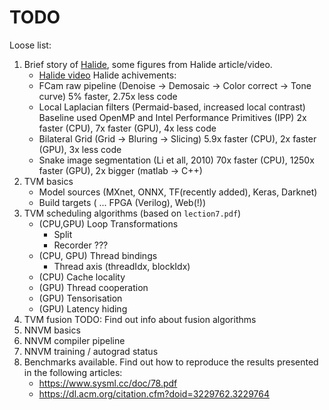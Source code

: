 TODO
====

Loose list:

 1. Brief story of [Halide](http://halide-lang.org/), some figures from Halide
    article/video.
     * [Halide video](https://youtu.be/3uiEyEKji0M)
    Halide achivements:
     * FCam raw pipeline (Denoise -> Demosaic -> Color correct -> Tone curve)
       5% faster, 2.75x less code
     * Local Laplacian filters (Permaid-based, increased local contrast)
       Baseline used OpenMP and Intel Performance Primitives (IPP)
       2x faster (CPU), 7x faster (GPU), 4x less code
     * Bilateral Grid (Grid -> Bluring -> Slicing)
       5.9x faster (CPU), 2x faster (GPU), 3x less code
     * Snake image segmentation (Li et all, 2010)
       70x faster (CPU), 1250x faster (GPU), 2x bigger (matlab -> C++)
 05. TVM basics
     * Model sources (MXnet, ONNX, TF(recently added), Keras, Darknet)
     * Build targets ( ... FPGA (Verilog), Web(!))
 10. TVM scheduling algorithms (based on `lection7.pdf`)
     * (CPU,GPU) Loop Transformations
        * Split
        * Recorder ???
     * (CPU, GPU) Thread bindings
        * Thread axis  (threadIdx, blockIdx)
     * (CPU) Cache locality
     * (GPU) Thread cooperation
     * (GPU) Tensorisation
     * (GPU) Latency hiding
 15. TVM fusion
     TODO: Find out info about fusion algorithms
 30. NNVM basics
 40. NNVM compiler pipeline
 45. NNVM training / autograd status
 50. Benchmarks available. Find out how to reproduce the results presented in
     the following articles:
     * https://www.sysml.cc/doc/78.pdf
     * https://dl.acm.org/citation.cfm?doid=3229762.3229764

